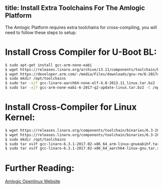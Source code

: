 title: Install Extra Toolchains For The Amlogic Platform
---

The Amlogic Platform requires extra toolchains for cross-compiling, you will need to follow these steps to setup:

# Install Cross Compiler for U-Boot BL:

```sh
$ sudo apt-get install gcc-arm-none-eabi
$ wget https://releases.linaro.org/archive/13.11/components/toolchain/binaries/gcc-linaro-aarch64-none-elf-4.8-2013.11_linux.tar.bz2
$ wget https://developer.arm.com/-/media/Files/downloads/gnu-rm/6-2017q2/gcc-arm-none-eabi-6-2017-q2-update-linux.tar.bz2
$ sudo mkdir /opt/toolchains
$ sudo tar -xjf gcc-linaro-aarch64-none-elf-4.8-2013.11_linux.tar.bz2 -C /opt/toolchains
$ sudo tar -xjf gcc-arm-none-eabi-6-2017-q2-update-linux.tar.bz2 -C /opt/toolchains
```

# Install Cross-Compiler for Linux Kernel:

```sh
$ wget https://releases.linaro.org/components/toolchain/binaries/6.3-2017.02/arm-linux-gnueabihf/gcc-linaro-6.3.1-2017.02-x86_64_arm-linux-gnueabihf.tar.xz
$ wget https://releases.linaro.org/components/toolchain/binaries/6.3-2017.02/aarch64-linux-gnu/gcc-linaro-6.3.1-2017.02-x86_64_aarch64-linux-gnu.tar.xz
$ sudo mkdir /opt/toolchains
$ sudo tar xvJf gcc-linaro-6.3.1-2017.02-x86_64_arm-linux-gnueabihf.tar.xz -C /opt/toolchains
$ sudo tar xvJf gcc-linaro-6.3.1-2017.02-x86_64_aarch64-linux-gnu.tar.xz -C /opt/toolchains
```
# Further Reading:

[Amlogic Openlinux Website](http://openlinux.amlogic.com/)

